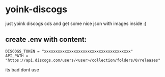 # yoink-discogs

just yoink discogs cds and get some nice json with images inside :)

## create .env with content:
```
DISCOGS_TOKEN = "xxxxxxxxxxxxxxxxxxxxxxxxxxxxxxxxxxxxxx"
API_PATH = "https://api.discogs.com/users/<user>/collection/folders/0/releases"
```

its bad dont use